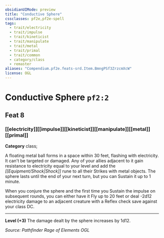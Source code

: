 ```yaml
---
obsidianUIMode: preview
title: "Conductive Sphere"
cssclasses: pf2e,pf2e-spell
tags:
  - trait/electricity
  - trait/impulse
  - trait/kineticist
  - trait/manipulate
  - trait/metal
  - trait/primal
  - trait/common
  - category/class
  - remaster
aliases: "Compendium.pf2e.feats-srd.Item.BmngPSf3ZrzcmXcW"
license: OGL
---
```

# Conductive Sphere `pf2:2`
## Feat 8
### [[electricity]][[impulse]][[kineticist]][[manipulate]][[metal]][[primal]]

**Category** class; 




A floating metal ball forms in a space within 30 feet, flashing with electricity. It can't be targeted or damaged. Any of your allies adjacent to it gain resistance to electricity equal to your level and add the _[[Equipment/Shock|Shock]]_ rune to all their Strikes with metal objects. The sphere lasts until the end of your next turn, but you can Sustain it up to 1 minute.

When you conjure the sphere and the first time you Sustain the impulse on subsequent rounds, you can either have it Fly up to 20 feet or deal -2d12 electricity damage to an adjacent creature with a Reflex check save against your class DC.

* * *

**Level (+3)** The damage dealt by the sphere increases by 1d12.

*Source: Pathfinder Rage of Elements*
*OGL*